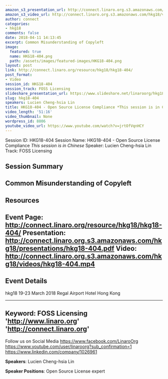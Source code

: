 ```yaml
---
amazon_s3_presentation_url: http://connect.linaro.org.s3.amazonaws.com/hkg18/presentations/hkg18-404.pdf
amazon_s3_video_url: http://connect.linaro.org.s3.amazonaws.com/hkg18/videos/hkg18-404.mp4
author: connect
categories:
- hkg18
comments: false
date: 2018-04-11 14:13:45
excerpt: Common Misunderstanding of Copyleft
image:
  featured: true
  name: HKG18-404.png
  path: /assets/images/featured-images/HKG18-404.png
layout: post
link: http://connect.linaro.org/resource/hkg18/hkg18-404/
post_format:
- Video
session_id: HKG18-404
session_track: FOSS Licensing
slideshare_presentation_url: https://www.slideshare.net/linaroorg/hkg18404-open-source-license-compliance-this-session-is-in-chinese
slug: hkg18-404
speakers: Lucien Cheng-hsia Lin
title: HKG18-404 - Open Source License Compliance *This session is in Chinese*
video_length: '51:16'
video_thumbnail: None
wordpress_id: 8806
youtube_video_url: https://www.youtube.com/watch?v=jrtOfVqnHCY
---
```


Session ID: HKG18-404
Session Name: HKG18-404 - Open Source License Compliance *This session is in Chinese*
Speaker: Lucien Cheng-hsia Lin
Track: FOSS Licensing


## Session Summary
Common Misunderstanding of Copyleft
---------------------------------------------------
## Resources
Event Page: http://connect.linaro.org/resource/hkg18/hkg18-404/
Presentation: http://connect.linaro.org.s3.amazonaws.com/hkg18/presentations/hkg18-404.pdf
Video: http://connect.linaro.org.s3.amazonaws.com/hkg18/videos/hkg18-404.mp4
 ---------------------------------------------------
## Event Details
hkg18
19-23 March 2018 
Regal Airport Hotel Hong Kong

---------------------------------------------------
Keyword: FOSS Licensing
'http://www.linaro.org'
'http://connect.linaro.org'
---------------------------------------------------
Follow us on Social Media
https://www.facebook.com/LinaroOrg
https://www.youtube.com/user/linaroorg?sub_confirmation=1
https://www.linkedin.com/company/1026961

**Speakers**: Lucien Cheng-hsia Lin

**Speaker Positions**: Open Source License expert